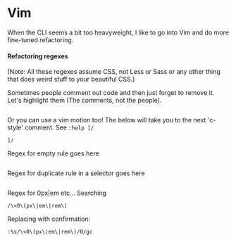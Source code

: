 # Vim

When the CLI seems a bit too heavyweight, I like to go into Vim and do more fine-tuned refactoring.

#### Refactoring regexes

(Note: All these regexes assume CSS, not Less or Sass or any other thing that does weird stuff to your beautiful CSS.)


Sometimes people comment out code and then just forget to remove it.
Let's highlight them (The comments, not the people).
```

```

Or you can use a vim motion too!
The below will take you to the next 'c-style' comment.
See `:help ]/`
```
]/
```

Regex for empty rule goes here
```

```

Regex for duplicate rule in a selector goes here    
```

```

Regex for 0px|em etc... 
Searching
```
/\<0\(px\|em\|rem\)
```

Replacing with confirmation:
```
:%s/\<0\(px\|em\|rem\)/0/gc
```
